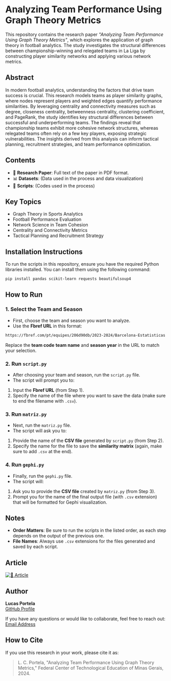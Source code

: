 # Analyzing Team Performance Using Graph Theory Metrics

This repository contains the research paper *"Analyzing Team Performance Using Graph Theory Metrics"*, which explores the application of graph theory in football analytics. The study investigates the structural differences between championship-winning and relegated teams in La Liga by constructing player similarity networks and applying various network metrics.

## Abstract

In modern football analytics, understanding the factors that drive team success is crucial. This research models teams as player similarity graphs, where nodes represent players and weighted edges quantify performance similarities. By leveraging centrality and connectivity measures such as degree, closeness centrality, betweenness centrality, clustering coefficient, and PageRank, the study identifies key structural differences between successful and underperforming teams. The findings reveal that championship teams exhibit more cohesive network structures, whereas relegated teams often rely on a few key players, exposing strategic vulnerabilities. The insights derived from this analysis can inform tactical planning, recruitment strategies, and team performance optimization.

## Contents

- 📄 **Research Paper**: Full text of the paper in PDF format.
- 📊 **Datasets**: (Data used in the process and data visualization)
- 📎 **Scripts**: (Codes used in the process)

## Key Topics

- Graph Theory in Sports Analytics
- Football Performance Evaluation
- Network Science in Team Cohesion
- Centrality and Connectivity Metrics
- Tactical Planning and Recruitment Strategy

## Installation Instructions

To run the scripts in this repository, ensure you have the required Python libraries installed. You can install them using the following command:

```sh
pip install pandas scikit-learn requests beautifulsoup4
```

## How to Run

### 1. **Select the Team and Season**

- First, choose the team and season you want to analyze.
- Use the **Fbref URL** in this format:

```sh
https://fbref.com/pt/equipes/206d90db/2023-2024/Barcelona-Estatisticas
```

Replace the **team code** **team name** and **season year** in the URL to match your selection.

### 2. **Run `script.py`**

- After choosing your team and season, run the `script.py` file.
- The script will prompt you to:
1. Input the **Fbref URL** (from Step 1).
2. Specify the name of the file where you want to save the data (make sure to end the filename with `.csv`).

### 3. **Run `matriz.py`**

- Next, run the `matriz.py` file.
- The script will ask you to:
1. Provide the name of the **CSV file** generated by `script.py` (from Step 2).
2. Specify the name for the file to save the **similarity matrix** (again, make sure to add `.csv` at the end).

### 4. **Run `gephi.py`**

- Finally, run the `gephi.py` file.
- The script will:
1. Ask you to provide the **CSV file** created by `matriz.py` (from Step 3).
2. Prompt you for the name of the final output file (with `.csv` extension) that will be formatted for Gephi visualization.

## Notes

- **Order Matters**: Be sure to run the scripts in the listed order, as each step depends on the output of the previous one.
- **File Names**: Always use `.csv` extensions for the files generated and saved by each script.

## Article
[![📄 Article](https://img.shields.io/badge/📄-Read%20Article-blue)](https://github.com/LucasPorteladev/AnalyzingTeamPerfomanceUsingGraph/blob/master/Analyzing%20Team%20Performance%20Using%20Graph%20Theory%20Metrics.pdf)

## Author

**Lucas Portela**  
[GitHub Profile](https://github.com/LucasPorteladev)  

If you have any questions or would like to collaborate, feel free to reach out:  
[Email Address](mailto:lucas.portela@aluno.cefetmg.br)

## How to Cite

If you use this research in your work, please cite it as:

> L. C. Portela, "Analyzing Team Performance Using Graph Theory Metrics," 
> Federal Center of Technological Education of Minas Gerais, 2024.
